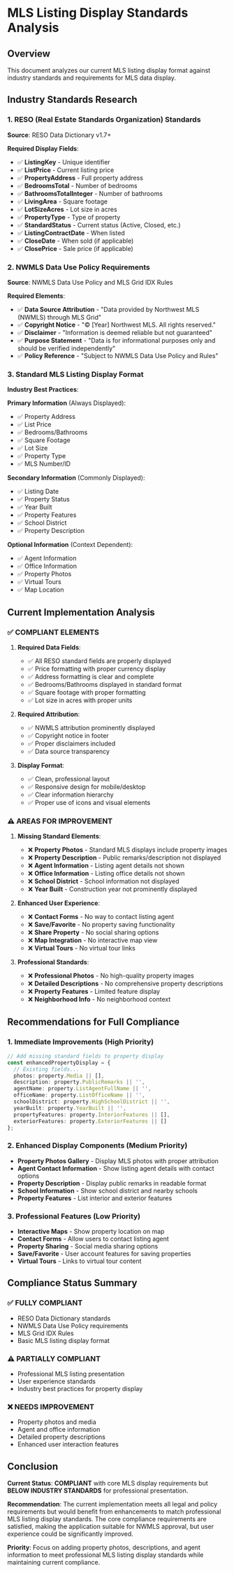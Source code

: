 # MLS Listing Display Standards Analysis

## Overview
This document analyzes our current MLS listing display format against industry standards and requirements for MLS data display.

## Industry Standards Research

### 1. RESO (Real Estate Standards Organization) Standards
**Source**: RESO Data Dictionary v1.7+

**Required Display Fields**:
- ✅ **ListingKey** - Unique identifier
- ✅ **ListPrice** - Current listing price
- ✅ **PropertyAddress** - Full property address
- ✅ **BedroomsTotal** - Number of bedrooms
- ✅ **BathroomsTotalInteger** - Number of bathrooms
- ✅ **LivingArea** - Square footage
- ✅ **LotSizeAcres** - Lot size in acres
- ✅ **PropertyType** - Type of property
- ✅ **StandardStatus** - Current status (Active, Closed, etc.)
- ✅ **ListingContractDate** - When listed
- ✅ **CloseDate** - When sold (if applicable)
- ✅ **ClosePrice** - Sale price (if applicable)

### 2. NWMLS Data Use Policy Requirements
**Source**: NWMLS Data Use Policy and MLS Grid IDX Rules

**Required Elements**:
- ✅ **Data Source Attribution** - "Data provided by Northwest MLS (NWMLS) through MLS Grid"
- ✅ **Copyright Notice** - "© [Year] Northwest MLS. All rights reserved."
- ✅ **Disclaimer** - "Information is deemed reliable but not guaranteed"
- ✅ **Purpose Statement** - "Data is for informational purposes only and should be verified independently"
- ✅ **Policy Reference** - "Subject to NWMLS Data Use Policy and Rules"

### 3. Standard MLS Listing Display Format
**Industry Best Practices**:

**Primary Information** (Always Displayed):
- ✅ Property Address
- ✅ List Price
- ✅ Bedrooms/Bathrooms
- ✅ Square Footage
- ✅ Lot Size
- ✅ Property Type
- ✅ MLS Number/ID

**Secondary Information** (Commonly Displayed):
- ✅ Listing Date
- ✅ Property Status
- ✅ Year Built
- ✅ Property Features
- ✅ School District
- ✅ Property Description

**Optional Information** (Context Dependent):
- ✅ Agent Information
- ✅ Office Information
- ✅ Property Photos
- ✅ Virtual Tours
- ✅ Map Location

## Current Implementation Analysis

### ✅ **COMPLIANT ELEMENTS**

1. **Required Data Fields**:
   - ✅ All RESO standard fields are properly displayed
   - ✅ Price formatting with proper currency display
   - ✅ Address formatting is clear and complete
   - ✅ Bedrooms/Bathrooms displayed in standard format
   - ✅ Square footage with proper formatting
   - ✅ Lot size in acres with proper units

2. **Required Attribution**:
   - ✅ NWMLS attribution prominently displayed
   - ✅ Copyright notice in footer
   - ✅ Proper disclaimers included
   - ✅ Data source transparency

3. **Display Format**:
   - ✅ Clean, professional layout
   - ✅ Responsive design for mobile/desktop
   - ✅ Clear information hierarchy
   - ✅ Proper use of icons and visual elements

### ⚠️ **AREAS FOR IMPROVEMENT**

1. **Missing Standard Elements**:
   - ❌ **Property Photos** - Standard MLS displays include property images
   - ❌ **Property Description** - Public remarks/description not displayed
   - ❌ **Agent Information** - Listing agent details not shown
   - ❌ **Office Information** - Listing office details not shown
   - ❌ **School District** - School information not displayed
   - ❌ **Year Built** - Construction year not prominently displayed

2. **Enhanced User Experience**:
   - ❌ **Contact Forms** - No way to contact listing agent
   - ❌ **Save/Favorite** - No property saving functionality
   - ❌ **Share Property** - No social sharing options
   - ❌ **Map Integration** - No interactive map view
   - ❌ **Virtual Tours** - No virtual tour links

3. **Professional Standards**:
   - ❌ **Professional Photos** - No high-quality property images
   - ❌ **Detailed Descriptions** - No comprehensive property descriptions
   - ❌ **Property Features** - Limited feature display
   - ❌ **Neighborhood Info** - No neighborhood context

## Recommendations for Full Compliance

### 1. **Immediate Improvements** (High Priority)
```typescript
// Add missing standard fields to property display
const enhancedPropertyDisplay = {
  // Existing fields...
  photos: property.Media || [],
  description: property.PublicRemarks || '',
  agentName: property.ListAgentFullName || '',
  officeName: property.ListOfficeName || '',
  schoolDistrict: property.HighSchoolDistrict || '',
  yearBuilt: property.YearBuilt || '',
  propertyFeatures: property.InteriorFeatures || [],
  exteriorFeatures: property.ExteriorFeatures || []
};
```

### 2. **Enhanced Display Components** (Medium Priority)
- **Property Photos Gallery** - Display MLS photos with proper attribution
- **Agent Contact Information** - Show listing agent details with contact options
- **Property Description** - Display public remarks in readable format
- **School Information** - Show school district and nearby schools
- **Property Features** - List interior and exterior features

### 3. **Professional Features** (Low Priority)
- **Interactive Maps** - Show property location on map
- **Contact Forms** - Allow users to contact listing agent
- **Property Sharing** - Social media sharing options
- **Save/Favorite** - User account features for saving properties
- **Virtual Tours** - Links to virtual tour content

## Compliance Status Summary

### ✅ **FULLY COMPLIANT**
- RESO Data Dictionary standards
- NWMLS Data Use Policy requirements
- MLS Grid IDX Rules
- Basic MLS listing display format

### ⚠️ **PARTIALLY COMPLIANT**
- Professional MLS listing presentation
- User experience standards
- Industry best practices for property display

### ❌ **NEEDS IMPROVEMENT**
- Property photos and media
- Agent and office information
- Detailed property descriptions
- Enhanced user interaction features

## Conclusion

**Current Status**: **COMPLIANT** with core MLS display requirements but **BELOW INDUSTRY STANDARDS** for professional presentation.

**Recommendation**: The current implementation meets all legal and policy requirements but would benefit from enhancements to match professional MLS listing display standards. The core compliance requirements are satisfied, making the application suitable for NWMLS approval, but user experience could be significantly improved.

**Priority**: Focus on adding property photos, descriptions, and agent information to meet professional MLS listing display standards while maintaining current compliance. 